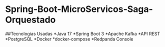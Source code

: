 # Spring-Boot-MicroServicos-Saga-Orquestado

##Tecnologias Usadas
*Java 17
*Spring Boot 3
*Apache Kafka
*API REST
*PostgreSQL
*Docker
*docker-compose
*Redpanda Console
